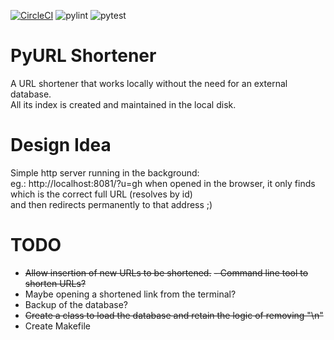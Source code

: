 [![CircleCI](https://dl.circleci.com/status-badge/img/gh/jeancsil/pyurl-shortener/tree/circleci-project-setup.svg?style=svg)](https://dl.circleci.com/status-badge/redirect/gh/jeancsil/pyurl-shortener/tree/circleci-project-setup)
![pylint](https://github.com/jeancsil/pyurl-shortener/actions/workflows/pylint.yml/badge.svg)
![pytest](https://github.com/jeancsil/pyurl-shortener/actions/workflows/pytest.yml/badge.svg)


# PyURL Shortener

A URL shortener that works locally without the need for an external database.  
All its index is created and maintained in the local disk.

# Design Idea

Simple http server running in the background:  
eg.: http://localhost:8081/?u=gh when opened in the browser,
it only finds which is the correct full URL (resolves by id)  
and then redirects permanently to that address ;)

# TODO

- ~~Allow insertion of new URLs to be shortened.~~
    ~~- Command line tool to shorten URLs?~~
- Maybe opening a shortened link from the terminal?
- Backup of the database?
- ~~Create a class to load the database and retain the logic of removing "\n"~~
- Create Makefile
